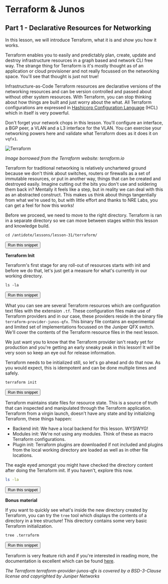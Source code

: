 # Terraform & Junos
## Part 1 - Declarative Resources for Networking

In this lesson, we will introduce Terraform, what it is and show you how it works.

Terraform enables you to easily and predictably plan, create, update and destroy infrastructure resources in a graph based and network CLI free way. The strange thing for Terraform is it's mostly thought as of an application or cloud provisioner and not really focussed on the networking space. You'll see that thought is just not true!

Infrastructure-as-Code Terraform resources are declarative versions of the networking resources and can be version controlled and passed about without other system resources. With Terraform, you can stop thinking about how things are built and just worry about the what. All Terraform configurations are expressed in [Hashicorp Configuration Language](https://www.terraform.io/docs/configuration/syntax.html) (HCL) which in itself is very powerful.

Don't forget your network chops in this lesson. You'll configure an interface, a BGP peer, a VLAN and a L3 interface for the VLAN. You can exercise your networking powers here and validate what Terraform does as it does it on `vqfx1`.

![Terraform](https://raw.githubusercontent.com/nre-learning/antidote/master/lessons/lesson-31/stage1/terraformbasics.png)

*Image borrowed from the Terraform website: terraform.io*

Terraform for traditional networking is relatively unchartered ground because we don't think about switches, routers or firewalls as a set of immutable resources, or put in another way, things that can be created and destroyed easily. Imagine cutting out the bits you don't use and soldering them back in? Mentally it feels like a step, but in reality we can deal with this as an abstracted construct. This makes us think about things tangentially from what we're used to, but with little effort and thanks to NRE Labs, you can get a feel for how this works!

Before we proceed, we need to move to the right directory. Terraform is ran in a separate directory so we can move between stages within this lesson and knowledge build.

```
cd /antidote/lessons/lesson-31/terraform/
```
<button type="button" class="btn btn-primary btn-sm" onclick="runSnippetInTab('terraform1', 0)">Run this snippet</button>


__Terraform Init__

Terraform's first stage for any roll-out of resources starts with init and before we do that, let's just get a measure for what's currently in our working directory.

```
ls -la
```
<button type="button" class="btn btn-primary btn-sm" onclick="runSnippetInTab('terraform1', 1)">Run this snippet</button>

What you can see are several Terraform resources which are configuration text files with the extension `.tf`. These configuration files make use of Terraform providers and in our case, these providers reside in the binary file `terraform-provider-junos-qfx`. This binary file contains an experimental and limited set of implementations focussed on the Juniper QFX switch. We'll cover the contents of the Terraform resource files in the next lesson.

We just want you to know that the Terraform provider isn't ready yet for production and you're getting an early sneaky peak in this lesson! It will be very soon so keep an eye out for release information.

Terraform needs to be initialized still, so let's go ahead and do that now. As you would expect, this is idempotent and can be done multiple times and safely.

```
terraform init
```
<button type="button" class="btn btn-primary btn-sm" onclick="runSnippetInTab('terraform1', 2)">Run this snippet</button>

Terraform maintains state files for resource state. This is a source of truth that can inspected and manipulated through the Terraform application. Terraform from a virgin launch, doesn't have any state and by initializing Terraform, these things happen:

- Backend init: We have a local backend for this lesson. WYSIWYG!
- Modules init: We're not using any modules. Think of these as macro Terraform configurations.
- Plugin init: Terraform plugins are downloaded if not included and plugins from the local working directory are loaded as well as in other file locations. 

The eagle eyed amongst you might have checked the directory content after doing the Terraform init. If you haven't, explore this now.

```bash
ls -la
```
<button type="button" class="btn btn-primary btn-sm" onclick="runSnippetInTab('terraform1', 3)">Run this snippet</button>

__Bonus material__

If you want to quickly see what's inside the new directory created by Terraform, you can try the `tree` tool which displays the contents of a directory in a tree structure! This directory contains some very basic Terraform initialization.

```
tree .terraform
```
<button type="button" class="btn btn-primary btn-sm" onclick="runSnippetInTab('terraform1', 4)">Run this snippet</button>

Terraform is very feature rich and if you're interested in reading more, the documentation is excellent which can be found [here](https://www.terraform.io/docs/index.html).

*The Terraform terraform-provider-junos-qfx is covered by a BSD-3-Clause license and copyrighted by Juniper Networks*
